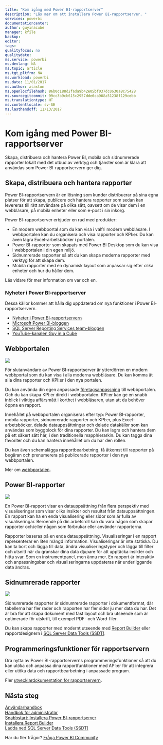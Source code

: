 ```yaml
---
title: "Kom igång med Power BI-rapportserver"
description: "Läs mer om att installera Power BI-rapportserver. "
services: powerbi
documentationcenter: 
author: guyinacube
manager: kfile
backup: 
editor: 
tags: 
qualityfocus: no
qualitydate: 
ms.service: powerbi
ms.devlang: NA
ms.topic: article
ms.tgt_pltfrm: NA
ms.workload: powerbi
ms.date: 11/01/2017
ms.author: asaxton
ms.openlocfilehash: 86b0c188d2fada9b42e05bf037dc0630a8c75428
ms.sourcegitcommit: 99cc3b9cb615c2957dde6ca908a51238f129cebb
ms.translationtype: HT
ms.contentlocale: sv-SE
ms.lasthandoff: 11/13/2017
---
```

# <a name="get-started-with-power-bi-report-server"></a>Kom igång med Power BI-rapportserver
Skapa, distribuera och hantera Power BI, mobila och sidnumrerade rapporter lokalt med det utbud av verktyg och tjänster som är klara att användas som Power BI-rapportservern ger dig.

## <a name="create-deploy-and-manage-reports"></a>Skapa, distribuera och hantera rapporter
Power BI-rapportservern är en lösning som kunder distribuerar på sina egna platser för att skapa, publicera och hantera rapporter som sedan kan levereras till rätt användare på olika sätt, oavsett om de visar dem i en webbläsare, på mobila enheter eller som e-post i sin inkorg.

Power BI-rapportserver erbjuder en rad med produkter:

* En modern webbportal som du kan visa i valfri modern webbläsare. I webbportalen kan du organisera och visa rapporter och KPI:er. Du kan även lagra Excel-arbetsböcker i portalen.
* Power BI-rapporter som skapats med Power BI Desktop som du kan visa i webbportalen i din egen miljö.
* Sidnumrerade rapporter så att du kan skapa moderna rapporter med verktyg för att skapa dem.
* Mobila rapporter med en dynamisk layout som anpassar sig efter olika enheter och hur du håller dem.

Läs vidare för mer information om var och en.

### <a name="whats-new-in-power-bi-report-server"></a>Nyheter i Power BI-rapportserver
Dessa källor kommer att hålla dig uppdaterad om nya funktioner i Power BI-rapportservern.

* [Nyheter i Power BI-rapportservern](whats-new.md)
* [Microsoft Power BI-bloggen](https://powerbi.microsoft.com/blog/)
* [SQL Server Reporting Services team-bloggen](https://blogs.msdn.microsoft.com/sqlrsteamblog/)
* [YouTube-kanalen Guy in a Cube ](https://aka.ms/guyinacube)

## <a name="web-portal"></a>Webbportalen
![](media/get-started/web-portal.png)

För slutanvändare av Power BI-rapportserver är ytterdörren en modern webbportal som du kan visa i alla moderna webbläsare. Du kan komma åt alla dina rapporter och KPI:er i den nya portalen.

Du kan använda din egen anpassade [företagsanpassning](https://docs.microsoft.com/sql/reporting-services/branding-the-web-portal) till webbportalen. Och du kan skapa KPI:er direkt i webbportalen. KPI:er kan ge en snabb inblick i viktiga affärsmått i korthet i webbläsaren, utan att du behöver öppna en rapport.

Innehållet på webbportalen organiseras efter typ: Power BI-rapporter, mobila rapporter, sidnumrerade rapporter och KPI:er, plus Excel-arbetsböcker, delade datauppsättningar och delade datakällor som kan användas som byggblock för dina rapporter. Du kan lagra och hantera dem på ett säkert sätt här, i den traditionella mapphierarkin. Du kan tagga dina favoriter och du kan hantera innehållet om du har den rollen.

Du kan även schemalägga rapportbearbetning, få åtkomst till rapporter på begäran och prenumerera på publicerade rapporter i den nya webbportalen.

Mer om [webbportalen](https://docs.microsoft.com/sql/reporting-services/web-portal-ssrs-native-mode).

## <a name="power-bi-reports"></a>Power BI-rapporter
![](media/get-started/powerbi-reports.png)

En Power BI-rapport visar en datauppsättning från flera perspektiv med visualiseringar som visar olika insikter och resultat från datauppsättningen.  En rapport kan ha en enda visualisering eller sidor som är fulla av visualiseringar. Beroende på din arbetsroll kan du vara någon som skapar rapporter och/eller någon som förbrukar eller använder rapporterna.

Rapporter baseras på en enda datauppsättning. Visualiseringar i en rapport representerar en liten mängd information. Visualiseringar är inte statiska. Du kan ta bort och lägga till data, ändra visualiseringstyper och lägga till filter och utsnitt när du granskar dina data djupare för att upptäcka insikter och hitta svar. Som en instrumentpanel, men ännu mer. En rapport är interaktiv och anpassningsbar och visualiseringarna uppdateras när underliggande data ändras.

## <a name="paginated-reports"></a>Sidnumrerade rapporter
![](media/get-started/paginated-reports.png)

Sidnumrerade rapporter är sidnumrerade rapporter i dokumentformat, där tabellerna har fler rader och rapporten har fler sidor ju mer data du har. Det är bra för att skapa dokument med fast layout och bra utseende som är optimerade för utskrift, till exempel PDF- och Word-filer.

Du kan skapa rapporter med modernt utseende med [Report Builder](https://docs.microsoft.com/sql/reporting-services/report-builder/report-builder-in-sql-server-2016) eller rapportdesignern i [SQL Server Data Tools (SSDT)](https://docs.microsoft.com/sql/reporting-services/tools/reporting-services-in-sql-server-data-tools-ssdt).

## <a name="report-server-programming-features"></a>Programmeringsfunktioner för rapportservern
Dra nytta av Power BI-rapportserverns programmeringsfunktioner så att du kan utöka och anpassa dina rapportfunktioner med API:er för att integrera eller utöka data och rapportbearbetning i anpassade program.

Fler [utvecklardokumentation för rapportservern](https://docs.microsoft.com/sql/reporting-services/reporting-services-developer-documentation).

## <a name="next-steps"></a>Nästa steg
[Användarhandbok](user-handbook-overview.md)  
[Handbok för administratör](admin-handbook-overview.md)  
[Snabbstart: Installera Power BI-rapportserver](quickstart-install-report-server.md)  
[Installera Report Builder](https://docs.microsoft.com/sql/reporting-services/install-windows/install-report-builder)  
[Ladda ned SQL Server Data Tools (SSDT)](http://go.microsoft.com/fwlink/?LinkID=616714)

Har du fler frågor? [Fråga Power BI Community](https://community.powerbi.com/)

